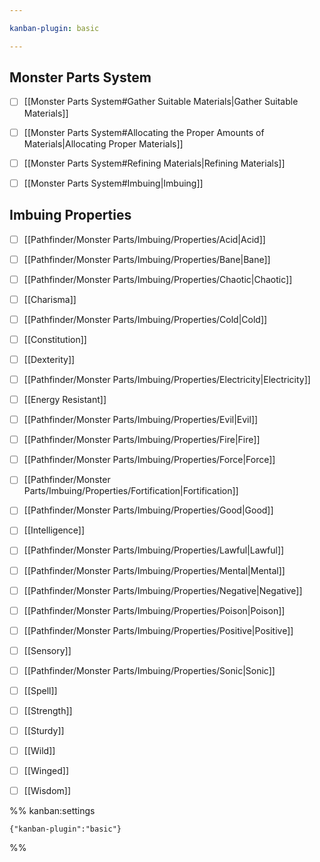 ```yaml
---

kanban-plugin: basic

---
```


## Monster Parts System

- [ ] [[Monster Parts System#Gather Suitable Materials|Gather Suitable Materials]]
- [ ] [[Monster Parts System#Allocating the Proper Amounts of Materials|Allocating Proper Materials]]
- [ ] [[Monster Parts System#Refining Materials|Refining Materials]]
- [ ] [[Monster Parts System#Imbuing|Imbuing]]


## Imbuing Properties

- [ ] [[Pathfinder/Monster Parts/Imbuing/Properties/Acid|Acid]]
- [ ] [[Pathfinder/Monster Parts/Imbuing/Properties/Bane|Bane]]
- [ ] [[Pathfinder/Monster Parts/Imbuing/Properties/Chaotic|Chaotic]]
- [ ] [[Charisma]]
- [ ] [[Pathfinder/Monster Parts/Imbuing/Properties/Cold|Cold]]
- [ ] [[Constitution]]
- [ ] [[Dexterity]]
- [ ] [[Pathfinder/Monster Parts/Imbuing/Properties/Electricity|Electricity]]
- [ ] [[Energy Resistant]]
- [ ] [[Pathfinder/Monster Parts/Imbuing/Properties/Evil|Evil]]
- [ ] [[Pathfinder/Monster Parts/Imbuing/Properties/Fire|Fire]]
- [ ] [[Pathfinder/Monster Parts/Imbuing/Properties/Force|Force]]
- [ ] [[Pathfinder/Monster Parts/Imbuing/Properties/Fortification|Fortification]]
- [ ] [[Pathfinder/Monster Parts/Imbuing/Properties/Good|Good]]
- [ ] [[Intelligence]]
- [ ] [[Pathfinder/Monster Parts/Imbuing/Properties/Lawful|Lawful]]
- [ ] [[Pathfinder/Monster Parts/Imbuing/Properties/Mental|Mental]]
- [ ] [[Pathfinder/Monster Parts/Imbuing/Properties/Negative|Negative]]
- [ ] [[Pathfinder/Monster Parts/Imbuing/Properties/Poison|Poison]]
- [ ] [[Pathfinder/Monster Parts/Imbuing/Properties/Positive|Positive]]
- [ ] [[Sensory]]
- [ ] [[Pathfinder/Monster Parts/Imbuing/Properties/Sonic|Sonic]]
- [ ] [[Spell]]
- [ ] [[Strength]]
- [ ] [[Sturdy]]
- [ ] [[Wild]]
- [ ] [[Winged]]
- [ ] [[Wisdom]]




%% kanban:settings
```
{"kanban-plugin":"basic"}
```
%%